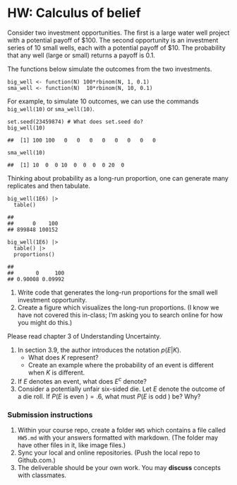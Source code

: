 # HW: Calculus of belief

Consider two investment opportunities. The first is a large water well
project with a potential payoff of $100. The second opportunity is an
investment series of 10 small wells, each with a potential payoff of
$10. The probability that any well (large or small) returns a payoff is
0.1.

The functions below simulate the outcomes from the two investments.

    big_well <- function(N) 100*rbinom(N, 1, 0.1)
    sma_well <- function(N)  10*rbinom(N, 10, 0.1)

For example, to simulate 10 outcomes, we can use the commands
`big_well(10)` or `sma_well(10)`.

    set.seed(23459874) # What does set.seed do?
    big_well(10)

    ##  [1] 100 100   0   0   0   0   0   0   0   0

    sma_well(10)

    ##  [1] 10  0  0 10  0  0  0  0 20  0

Thinking about probability as a long-run proportion, one can generate
many replicates and then tabulate.

    big_well(1E6) |> 
      table() 

    ## 
    ##      0    100 
    ## 899848 100152

    big_well(1E6) |>
      table() |>
      proportions()

    ## 
    ##       0     100 
    ## 0.90008 0.09992

1.  Write code that generates the long-run proportions for the small
    well investment opportunity.
2.  Create a figure which visualizes the long-run proportions. (I know
    we have not covered this in-class; I’m asking you to search online
    for how you might do this.)

Please read chapter 3 of Understanding Uncertainty.

1.  In section 3.9, the author introduces the notation *p*(*E*|*K*).
    -   What does *K* represent?  
    -   Create an example where the probability of an event is different
        when *K* is different.
2.  If *E* denotes an event, what does *E*<sup>*c*</sup> denote?
3.  Consider a potentially unfair six-sided die. Let *E* denote the
    outcome of a die roll. If *P*(*E* is even ) = .6, what must *P*(*E*
    is odd ) be? Why?

### Submission instructions

1.  Within your course repo, create a folder `HW5` which contains a file
    called `HW5.md` with your answers formatted with markdown. (The
    folder may have other files in it, like image files.)
2.  Sync your local and online repositories. (Push the local repo to
    Github.com.)
3.  The deliverable should be your own work. You may **discuss**
    concepts with classmates.
